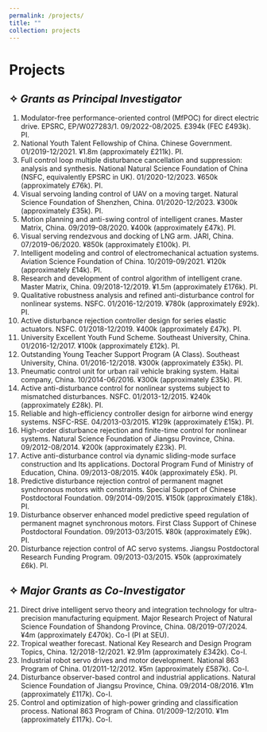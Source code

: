 ```yaml
---
permalink: /projects/
title: ""
collection: projects
---
```


# Projects

## ✧ *Grants as Principal Investigator*


1.	Modulator-free performance-oriented control (MfPOC) for direct electric drive. EPSRC, EP/W027283/1. 09/2022-08/2025. £394k (FEC £493k). PI.
2.	National Youth Talent Fellowship of China. Chinese Government. 01/2019-12/2021. ¥1.8m (approximately £211k). PI.
3.	Full control loop multiple disturbance cancellation and suppression: analysis and synthesis. National Natural Science Foundation of China (NSFC, equivalently EPSRC in UK). 01/2020-12/2023. ¥650k (approximately £76k). PI.
4.	Visual servoing landing control of UAV on a moving target. Natural Science Foundation of Shenzhen, China. 01/2020-12/2023. ¥300k (approximately £35k). PI.
5.	Motion planning and anti-swing control of intelligent cranes. Master Matrix, China. 09/2019-08/2020. ¥400k (approximately £47k). PI.
6.	Visual serving rendezvous and docking of LNG arm. JARI, China. 07/2019-06/2020. ¥850k (approximately £100k). PI.
7.	Intelligent modeling and control of electromechanical actuation systems. Aviation Science Foundation of China. 10/2019-09/2021. ¥120k (approximately £14k). PI.
8.	Research and development of control algorithm of intelligent crane. Master Matrix, China. 09/2018-12/2019. ¥1.5m (approximately £176k). PI.
9.	Qualitative robustness analysis and refined anti-disturbance control for nonlinear systems. NSFC. 01/2016-12/2019. ¥780k (approximately £92k). PI.
10.	Active disturbance rejection controller design for series elastic actuators. NSFC. 01/2018-12/2019. ¥400k (approximately £47k). PI.
11.	University Excellent Youth Fund Scheme. Southeast University, China. 01/2016-12/2017. ¥100k (approximately £12k). PI.
12.	Outstanding Young Teacher Support Program (A Class). Southeast University, China. 01/2016-12/2018. ¥300k (approximately £35k). PI.
13.	Pneumatic control unit for urban rail vehicle braking system. Haitai company, China. 10/2014-06/2016. ¥300k (approximately £35k). PI.
14.	Active anti-disturbance control for nonlinear systems subject to mismatched disturbances. NSFC. 01/2013-12/2015. ¥240k (approximately £28k). PI.
15.	Reliable and high-efficiency controller design for airborne wind energy systems. NSFC-RSE. 04/2013-03/2015. ¥129k (approximately £15k). PI.
16.	High-order disturbance rejection and finite-time control for nonlinear systems. Natural Science Foundation of Jiangsu Province, China. 09/2012-08/2014. ¥200k (approximately £23k). PI.
17.	Active anti-disturbance control via dynamic sliding-mode surface construction and Its applications. Doctoral Program Fund of Ministry of Education, China. 09/2013-08/2015. ¥40k (approximately £5k). PI.
18.	Predictive disturbance rejection control of permanent magnet synchronous motors with constraints. Special Support of Chinese Postdoctoral Foundation. 09/2014-09/2015. ¥150k (approximately £18k). PI.
19.	Disturbance observer enhanced model predictive speed regulation of permanent magnet synchronous motors. First Class Support of Chinese Postdoctoral Foundation. 09/2013-03/2015. ¥80k (approximately £9k). PI.
20.	Disturbance rejection control of AC servo systems. Jiangsu Postdoctoral Research Funding Program. 09/2013-03/2015. ¥50k (approximately £6k). PI.


## ✧ *Major Grants as Co-Investigator*

21.	Direct drive intelligent servo theory and integration technology for ultra-precision manufacturing equipment. Major Research Project of Natural Science Foundation of Shandong Province, China. 08/2019-07/2024. ¥4m (approximately £470k). Co-I (PI at SEU).
22.	Tropical weather forecast. National Key Research and Design Program Topics, China. 12/2018-12/2021. ¥2.91m (approximately £342k). Co-I.
23.	Industrial robot servo drives and motor development. National 863 Program of China. 01/2011-12/2012. ¥5m (approximately £587k). Co-I.
24.	Disturbance observer-based control and industrial applications. Natural Science Foundation of Jiangsu Province, China. 09/2014-08/2016. ¥1m (approximately £117k). Co-I.
25.	Control and optimization of high-power grinding and classification process. National 863 Program of China. 01/2009-12/2010. ¥1m (approximately £117k). Co-I.






